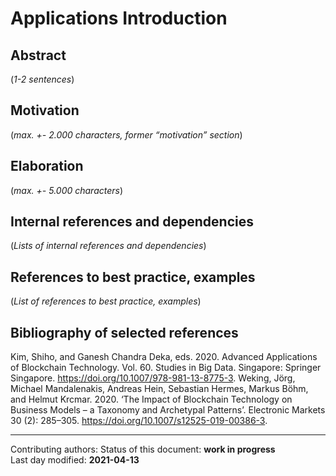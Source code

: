 # Applications Introduction

## Abstract

(*1-2 sentences*)
    
## Motivation

(*max. +- 2.000 characters, former “motivation” section*) 
    
## Elaboration

(*max. +- 5.000 characters*)
    
## Internal references and dependencies

(*Lists of internal references and dependencies*)  
    
## References to best practice, examples  

(*List of references to best practice, examples*)  
	
## Bibliography of selected references

Kim, Shiho, and Ganesh Chandra Deka, eds. 2020. Advanced Applications of Blockchain Technology. Vol. 60. Studies in Big Data. Singapore: Springer Singapore. https://doi.org/10.1007/978-981-13-8775-3.
Weking, Jörg, Michael Mandalenakis, Andreas Hein, Sebastian Hermes, Markus Böhm, and Helmut Krcmar. 2020. ‘The Impact of Blockchain Technology on Business Models – a Taxonomy and Archetypal Patterns’. Electronic Markets 30 (2): 285–305. https://doi.org/10.1007/s12525-019-00386-3.
  

________

Contributing authors: 
Status of this document: **work in progress**  
Last day modified: **2021-04-13**